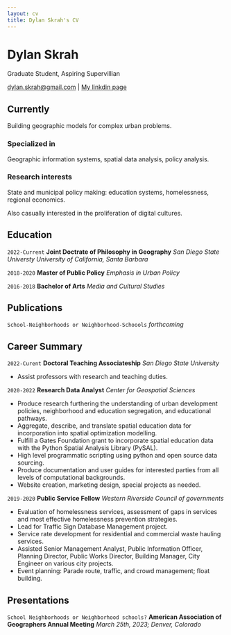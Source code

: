 ```yaml
---
layout: cv
title: Dylan Skrah's CV
---
```

# Dylan Skrah
Graduate Student, Aspiring Supervillian

<div id="webaddress">
<a href="dylan.skrah@gmail.com">dylan.skrah@gmail.com</a>
| <a href="https://www.linkedin.com/in/dylanskrah/">My linkdin page</a>
</div>


## Currently

Building geographic models for complex urban problems.

### Specialized in

Geographic information systems, spatial data analysis, policy analysis.


### Research interests

State and municipal policy making: education systems, homelessness, regional economics.

Also casually interested in the proliferation of digital cultures.


## Education

`2022-Current`
__Joint Doctrate of Philosophy in Geography__
_San Diego State Universty_
_University of California, Santa Barbara_ 

`2018-2020`
__Master of Public Policy__
_Emphasis in Urban Policy_

`2016-2018`
__Bachelor of Arts__
_Media and Cultural Studies_


## Publications

<!-- A list is also available [online](http://scholar.google.co.uk/citations?user=LTOTl0YAAAAJ) -->

`School-Neighborhoods or Neighborhood-Schoools`
_forthcoming_

## Career Summary

`2022-Curent`
__Doctoral Teaching Associateship__
_San Diego State University_

- Assist professors with research and teaching duties.

`2020-2022`
__Research Data Analyst__
_Center for Geospatial Sciences_

- Produce research furthering the understanding of urban development policies, neighborhood and education segregation, and educational pathways.
- Aggregate, describe, and translate spatial education data for incorporation into spatial optimization modelling.
- Fulfill a Gates Foundation grant to incorporate spatial education data with the Python Spatial Analysis Library (PySAL).
- High level programmatic scripting using python and open source data sourcing.
- Produce documentation and user guides for interested parties from all levels of computational backgrounds.
- Website creation, marketing design, special projects as needed.

`2019-2020`
__Public Service Fellow__
_Western Riverside Council of governments_

- Evaluation of homelessness services, assessment of gaps in services and most effective homelessness prevention strategies.
- Lead for Traffic Sign Database Management project.
- Service rate development for residential and commercial waste hauling services.
- Assisted Senior Management Analyst, Public Information Officer, Planning Director, Public Works Director, Building Manager, City Engineer on various city projects.
- Event planning: Parade route, traffic, and crowd management; float building.

## Presentations
`School Neighborhoods or Neighborhood schools?`
__American Association of Geographers Annual Meeting__
_March 25th, 2023; Denver, Colorado_


<!-- ### Footer

Last updated: May 2013 -->


